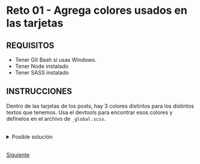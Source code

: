 # Reto 01 - Agrega colores usados en las tarjetas

## REQUISITOS
- Tener Git Bash si usas Windows.
- Tener Node instalado
- Tener SASS instalado

## INSTRUCCIONES

Dentro de las tarjetas de los posts, hay 3 colores distintos para los distintos
textos que tenemos. Usa el devtools para encontrar esos colores y defínelos en
el archivo de `_global.scss`.

<br/>

<details>
  <summary>Posible solución</summary>

Definimos los colores en `_global.scss`:

```scss{7-9}
/** _global.scss */

/** colores */
$dark-green-title: #025157;
$dark-green-text: #135359;
$white: #ffffff;
$gray: #4a4a4a;
$light-gray: #979797;
$light-green: #67b54b;
```

</details>

<br/>

[Siguiente](../reto-02)